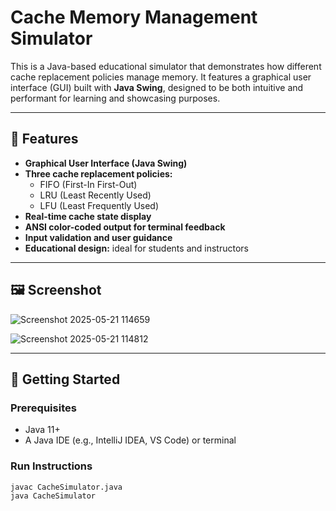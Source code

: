 # Cache Memory Management Simulator

This is a Java-based educational simulator that demonstrates how different cache replacement policies manage memory. It features a graphical user interface (GUI) built with **Java Swing**, designed to be both intuitive and performant for learning and showcasing purposes.

---

## 🧠 Features

- **Graphical User Interface (Java Swing)**
- **Three cache replacement policies:**
  - FIFO (First-In First-Out)
  - LRU (Least Recently Used)
  - LFU (Least Frequently Used)
- **Real-time cache state display**
- **ANSI color-coded output for terminal feedback**
- **Input validation and user guidance**
- **Educational design:** ideal for students and instructors

---

## 🖼️ Screenshot

![Screenshot 2025-05-21 114659](https://github.com/user-attachments/assets/fc2536d8-1407-4f02-9373-65833d2b055e)

![Screenshot 2025-05-21 114812](https://github.com/user-attachments/assets/db8f6fc6-a6dd-4e0c-9582-0f32cfe1d0db)

---

## 🚀 Getting Started

### Prerequisites
- Java 11+  
- A Java IDE (e.g., IntelliJ IDEA, VS Code) or terminal

### Run Instructions
```bash
javac CacheSimulator.java
java CacheSimulator
